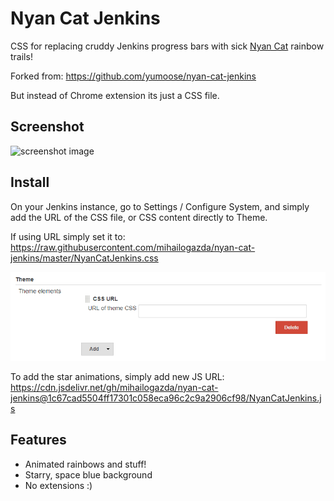 # Nyan Cat Jenkins

CSS for replacing cruddy Jenkins progress bars with sick
[Nyan Cat](http://nyan.cat) rainbow trails!

Forked from: https://github.com/yumoose/nyan-cat-jenkins 

But instead of Chrome extension its just a CSS file. 

## Screenshot
![screenshot image](screenshot.png)

## Install 
On your Jenkins instance, go to Settings / Configure System, and simply add the URL of the CSS file, or CSS content  directly to Theme.

If using URL simply set it to:
https://raw.githubusercontent.com/mihailogazda/nyan-cat-jenkins/master/NyanCatJenkins.css

![screenshot image](jenkins.png)

To add the star animations, simply add new JS URL:
https://cdn.jsdelivr.net/gh/mihailogazda/nyan-cat-jenkins@1c67cad5504ff17301c058eca96c2c9a2906cf98/NyanCatJenkins.js

## Features
* Animated rainbows and stuff!
* Starry, space blue background
* No extensions :)
